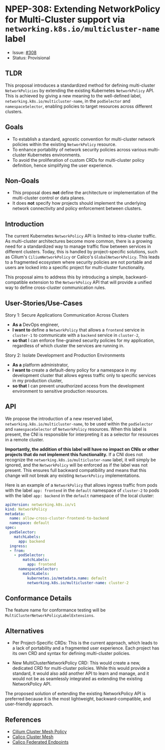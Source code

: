 # NPEP-308: Extending NetworkPolicy for Multi-Cluster support via `networking.k8s.io/multicluster-name` label

* Issue: [#308](https://github.com/kubernetes-sigs/network-policy-api/issues/308)
* Status: Provisional

## TLDR

This proposal introduces a standardized method for defining multi-cluster
`NetworkPolicies` by extending the existing Kubernetes `NetworkPolicy` API. This
is achieved by giving a new meaning to the well-defined label,
`networking.k8s.io/multicluster-name`, in the `podSelector` and
`namespaceSelector`, enabling policies to target resources across different
clusters.

## Goals

* To establish a standard, agnostic convention for multi-cluster network
  policies within the existing `NetworkPolicy` resource.
* To enhance portability of network security policies across various
  multi-cluster Kubernetes environments.
* To avoid the proliferation of custom CRDs for multi-cluster policy definition,
  hence simplifying the user experience.

## Non-Goals

* This proposal does **not** define the architecture or implementation of the
  multi-cluster control or data planes.
* It does **not** specify how projects should implement the underlying network
  connectivity and policy enforcement between clusters.

## Introduction

The current Kubernetes `NetworkPolicy` API is limited to intra-cluster traffic.
As multi-cluster architectures become more common, there is a growing need for a
standardized way to manage traffic flow between services in different clusters.
Today, this is handled by project-specific solutions, such as Cilium's
`CiliumNetworkPolicy` or Calico's `GlobalNetworkPolicy`. This leads to a
fragmented ecosystem where security policies are not portable and users are
locked into a specific project for multi-cluster functionality.

This proposal aims to address this by introducing a simple, backward-compatible
extension to the `NetworkPolicy` API that will provide a unified way to define
cross-cluster communication rules.

## User-Stories/Use-Cases

Story 1: Secure Applications Communication Across Clusters

* **As a** DevOps engineer,
* **I want to** define a `NetworkPolicy` that allows a `frontend` service in
  `cluster-1` to communicate with a `backend` service in `cluster-2`,
* **so that** I can enforce fine-grained security policies for my application,
  regardless of which cluster the services are running in.

Story 2: Isolate Development and Production Environments

* **As a** platform administrator,
* **I want to** create a default-deny policy for a namespace in my development
  cluster that allows egress traffic only to specific services in my production
  cluster,
* **so that** I can prevent unauthorized access from the development environment
  to sensitive production resources.

## API

We propose the introduction of a new reserved label,
`networking.k8s.io/multicluster-name`, to be used within the `podSelector` and
`namespaceSelector` of `NetworkPolicy` resources. When this label is present,
the CNI is responsible for interpreting it as a selector for resources in a
remote cluster.

**Importantly, the addition of this label will have no impact on CNIs or other
projects that do not implement this functionality.** If a CNI does not recognize
the `networking.k8s.io/multicluster-name` label, it will simply be ignored, and
the `NetworkPolicy` will be enforced as if the label was not present. This
ensures full backward compatibility and means that this change will not break
any existing `NetworkPolicy` implementations.

Here is an example of a `NetworkPolicy` that allows ingress traffic from pods
with the label `app: frontend` in the `default` namespace of `cluster-2` to pods
with the label `app: backend` in the `default` namespace of the local cluster:

```yaml
apiVersion: networking.k8s.io/v1
kind: NetworkPolicy
metadata:
  name: allow-cross-cluster-frontend-to-backend
  namespace: default
spec:
  podSelector:
    matchLabels:
      app: backend
  ingress:
  - from:
    - podSelector:
        matchLabels:
          app: frontend
      namespaceSelector:
        matchLabels:
          kubernetes.io/metadata.name: default
          networking.k8s.io/multicluster-name: cluster-2
```

## Conformance Details

The feature name for conformance testing will be `MultiClusterNetworkPolicyLabelExtensions`.

## Alternatives

* Per Project-Specific CRDs: This is the current approach, which leads to a lack
  of portability and a fragmented user experience. Each project has its own CRD
  and syntax for defining multi-cluster policies.

* New MultiClusterNetworkPolicy CRD: This would create a new, dedicated CRD for
  multi-cluster policies. While this would provide a standard, it would also add
  another API to learn and manage, and it would not be as seamlessly integrated
  as extending the existing NetworkPolicy API.

The proposed solution of extending the existing NetworkPolicy API is preferred
because it is the most lightweight, backward-compatible, and user-friendly
approach.

## References

* [Cilium Cluster Mesh Policy](https://docs.cilium.io/en/latest/network/clustermesh/policy/)
* [Calico Cluster Mesh](https://docs.tigera.io/use-cases/cluster-mesh)
* [Calico Federated Endpoints](https://github.com/tigera-cs/calico-cloud-unified-control/blob/main/modules/federatedendpoints-1.md)
